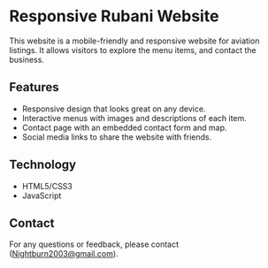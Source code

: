 # Responsive Rubani Website

This website is a mobile-friendly and responsive website for aviation listings. It allows visitors to explore the menu items, and contact the business. 

## Features

- Responsive design that looks great on any device.
- Interactive menus with images and descriptions of each item.
- Contact page with an embedded contact form and map.
- Social media links to share the website with friends.

## Technology

- HTML5/CSS3
- JavaScript

## Contact

For any questions or feedback, please contact (Nightburn2003@gmail.com).
